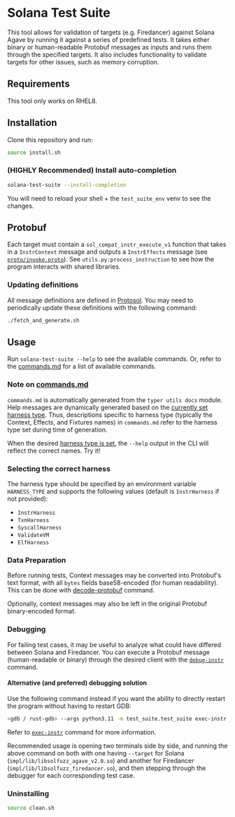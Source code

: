 # Solana Test Suite

This tool allows for validation of targets (e.g. Firedancer) against Solana Agave by running it against a series of predefined tests. It takes either binary or human-readable Protobuf messages as inputs and runs them through the specified targets. It also includes functionality to validate targets for other issues, such as memory corruption.

## Requirements

This tool only works on RHEL8.

## Installation

Clone this repository and run:

```sh
source install.sh
```

### (HIGHLY Recommended) Install auto-completion

```sh
solana-test-suite --install-completion
```
You will need to reload your shell + the `test_suite_env` venv to see the changes.

## Protobuf

Each target must contain a `sol_compat_instr_execute_v1` function that takes in a `InstrContext` message and outputs a `InstrEffects` message (see [`proto/invoke.proto`](https://github.com/firedancer-io/protosol/blob/main/proto/invoke.proto)). See `utils.py:process_instruction` to see how the program interacts with shared libraries.

### Updating definitions
All message definitions are defined in [Protosol](https://github.com/firedancer-io/protosol/). You may need to periodically update these definitions with the following command:

```sh
./fetch_and_generate.sh
```

## Usage
Run `solana-test-suite --help` to see the available commands. 
Or, refer to the [commands.md](commands.md) for a list of available commands.

### Note on [commands.md](commands.md)
`commands.md` is automatically generated from the `typer utils docs` module.
Help messages are dynamically generated based on the [currently set harness type](#selecting-the-correct-harness). Thus, descriptions specific to harness type (typically the Context, Effects, and Fixtures names) in `commands.md` refer to the harness type set during time of generation.

When the desired [harness type is set](#selecting-the-correct-harness), the `--help` output in the CLI will reflect the correct names. Try it!

### Selecting the correct harness
The harness type should be specified by an environment variable `HARNESS_TYPE` and supports the following values (default is `InstrHarness` if not provided):
- `InstrHarness`
- `TxnHarness`
- `SyscallHarness`
- `ValidateVM`
- `ElfHarness`


### Data Preparation

Before running tests, Context messages may be converted into Protobuf's text format, with all `bytes` fields base58-encoded (for human readability). This can be done with [decode-protobuf](commands.md#solana-test-suite-decode-protobuf) command.

Optionally, context messages may also be left in the original Protobuf binary-encoded format.


### Debugging

For failing test cases, it may be useful to analyze what could have differed between Solana and Firedancer. You can execute a Protobuf message (human-readable or binary) through the desired client with the [`debug-instr`](commands.md#solana-test-suite-debug-instr) command.


#### Alternative (and preferred) debugging solution

Use the following command instead if you want the ability to directly restart the program without having to restart GDB:
```sh
<gdb / rust-gdb> --args python3.11 -m test_suite.test_suite exec-instr --input <input_file> --target <shared_lib>
```

Refer to [`exec-instr`](commands.md#solana-test-suite-exec-instr) command for more information.

Recommended usage is opening two terminals side by side, and running the above command on both with one having `--target` for Solana (`impl/lib/libsolfuzz_agave_v2.0.so`) and another for Firedancer (`impl/lib/libsolfuzz_firedancer.so`), and then stepping through the debugger for each corresponding test case.


### Uninstalling

```sh
source clean.sh
```
